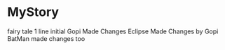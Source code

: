 # MyStory
fairy tale
1 line initial
Gopi Made Changes
Eclipse Made Changes by Gopi
BatMan made changes too
